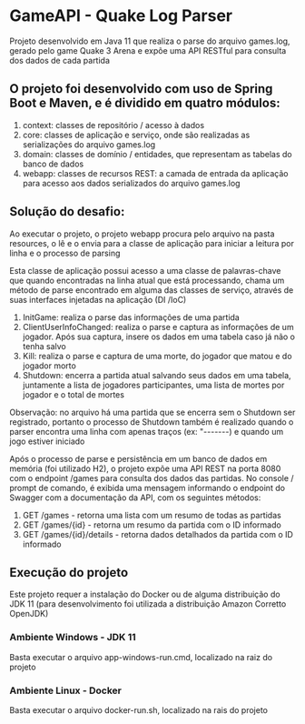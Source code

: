 # GameAPI - Quake Log Parser

Projeto desenvolvido em Java 11 que realiza o parse do arquivo games.log, gerado pelo game Quake 3 Arena e expõe uma API RESTful para consulta dos dados de cada partida

## O projeto foi desenvolvido com uso de Spring Boot e Maven, e é dividido em quatro módulos:

1. context: classes de repositório / acesso à dados
2. core: classes de aplicação e serviço, onde são realizadas as serializações do arquivo games.log
3. domain: classes de domínio / entidades, que representam as tabelas do banco de dados
4. webapp: classes de recursos REST: a camada de entrada da aplicação para acesso aos dados serializados do arquivo games.log

## Solução do desafio: 

 Ao executar o projeto, o projeto webapp procura pelo arquivo na pasta resources, o lê e o envia para a classe de aplicação para iniciar a leitura por linha e o processo de parsing
 
 Esta classe de aplicação possui acesso a uma classe de palavras-chave que quando encontradas na linha atual que está processando, chama um método de parse encontrado em alguma das classes de serviço, através de suas interfaces injetadas na aplicação (DI /IoC)
 
 1. InitGame: realiza o parse das informações de uma partida
 2. ClientUserInfoChanged: realiza o parse e captura as informações de um jogador. Após sua captura, insere os dados em uma tabela caso já não o tenha salvo
 3. Kill: realiza o parse e captura de uma morte, do jogador que matou e do jogador morto
 4. Shutdown: encerra a partida atual salvando seus dados em uma tabela, juntamente a lista de jogadores participantes, uma lista de mortes por jogador e o total de mortes
 
  Observação: no arquivo há uma partida que se encerra sem o Shutdown ser registrado, portanto o processo de Shutdown também é realizado quando o parser encontra uma linha com apenas traços (ex: "-------) e quando um jogo estiver iniciado
  
 Após o processo de parse e persistência em um banco de dados em memória (foi utilizado H2), o projeto expõe uma API REST na porta 8080 com o endpoint /games para consulta dos dados das partidas. No console / prompt de comando, é exibida uma mensagem informando o endpoint do Swagger com a documentação da API, com os seguintes métodos: 
 
  1. GET /games - retorna uma lista com um resumo de todas as partidas
  2. GET /games/{id} - retorna um resumo da partida com o ID informado
  3. GET /games/{id}/details - retorna dados detalhados da partida com o ID informado
  
## Execução do projeto

Este projeto requer a instalação do Docker ou de alguma distribuição do JDK 11 (para desenvolvimento foi utilizada a distribuição Amazon Corretto OpenJDK)

### Ambiente Windows - JDK 11

Basta executar o arquivo app-windows-run.cmd, localizado na raiz do projeto

### Ambiente Linux - Docker

Basta executar o arquivo docker-run.sh, localizado na rais do projeto

